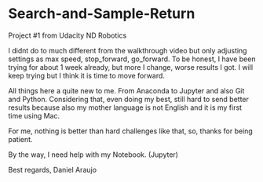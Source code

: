 # Search-and-Sample-Return
Project #1 from Udacity ND Robotics

I didnt do to much different from the walkthrough video but only adjusting settings as max speed, stop_forward, go_forward.
To be honest, I have been trying for about 1 week already, but more I change, worse results I got.
I will keep trying but I think it is time to move forward.

All things here a quite new to me. From Anaconda to Jupyter and also Git and Python.
Considering that, even doing my best, still hard to send better results because also my mother language is not English and it is my first time using Mac.

For me, nothing is better than hard challenges like that, so, thanks for being patient.

By the way, I need help with my Notebook. (Jupyter)

Best regards,
Daniel Araujo



